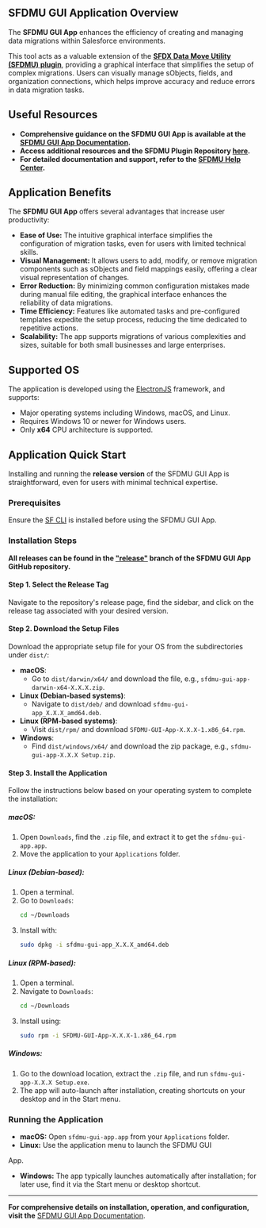 ## SFDMU GUI Application Overview

The **SFDMU GUI App** enhances the efficiency of creating and managing data migrations within Salesforce environments. 

This tool acts as a valuable extension of the [**SFDX Data Move Utility (SFDMU) plugin**](https://github.com/forcedotcom/SFDX-Data-Move-Utility), providing a graphical interface that simplifies the setup of complex migrations. Users can visually manage sObjects, fields, and organization connections, which helps improve accuracy and reduce errors in data migration tasks.

## Useful Resources

- **Comprehensive guidance on the SFDMU GUI App is available at the [SFDMU GUI App Documentation](https://help.sfdmu.com/sfdmu-gui-app).**
- **Access additional resources and the SFDMU Plugin Repository [here](https://github.com/forcedotcom/SFDX-Data-Move-Utility).**
- **For detailed documentation and support, refer to the [SFDMU Help Center](https://help.sfdmu.com/).**

## Application Benefits

The **SFDMU GUI App** offers several advantages that increase user productivity:

- **Ease of Use:** The intuitive graphical interface simplifies the configuration of migration tasks, even for users with limited technical skills.
- **Visual Management:** It allows users to add, modify, or remove migration components such as sObjects and field mappings easily, offering a clear visual representation of changes.
- **Error Reduction:** By minimizing common configuration mistakes made during manual file editing, the graphical interface enhances the reliability of data migrations.
- **Time Efficiency:** Features like automated tasks and pre-configured templates expedite the setup process, reducing the time dedicated to repetitive actions.
- **Scalability:** The app supports migrations of various complexities and sizes, suitable for both small businesses and large enterprises.

## Supported OS

The application is developed using the [ElectronJS](https://www.electronjs.org/) framework, and supports:

- Major operating systems including Windows, macOS, and Linux.
- Requires Windows 10 or newer for Windows users.
- Only **x64** CPU architecture is supported.

## Application Quick Start

Installing and running the **release version** of the SFDMU GUI App is straightforward, even for users with minimal technical expertise.

### Prerequisites

Ensure the [SF CLI](https://developer.salesforce.com/docs/atlas.en-us.sfdx_setup.meta/sfdx_setup/sfdx_setup_install_cli.htm) is installed before using the SFDMU GUI App.

### Installation Steps

**All releases can be found in the ["release"](https://github.com/forcedotcom/SFDX-Data-Move-Utility-Desktop-App/tree/release?tab=readme-ov-file) branch of the SFDMU GUI App GitHub repository.**

#### Step 1. Select the Release Tag

Navigate to the repository's release page, find the sidebar, and click on the release tag associated with your desired version.

#### Step 2. Download the Setup Files

Download the appropriate setup file for your OS from the subdirectories under `dist/`:

- **macOS**:
  - Go to `dist/darwin/x64/` and download the file, e.g., `sfdmu-gui-app-darwin-x64-X.X.X.zip`.
- **Linux (Debian-based systems)**:
  - Navigate to `dist/deb/` and download `sfdmu-gui-app_X.X.X_amd64.deb`.
- **Linux (RPM-based systems)**:
  - Visit `dist/rpm/` and download `SFDMU-GUI-App-X.X.X-1.x86_64.rpm`.
- **Windows**:
  - Find `dist/windows/x64/` and download the zip package, e.g., `sfdmu-gui-app-X.X.X Setup.zip`.

#### Step 3. Install the Application

Follow the instructions below based on your operating system to complete the installation:

##### macOS:
1. Open `Downloads`, find the `.zip` file, and extract it to get the `sfdmu-gui-app.app`.
2. Move the application to your `Applications` folder.

##### Linux (Debian-based):
1. Open a terminal.
2. Go to `Downloads`:
   ```bash
   cd ~/Downloads
   ```
3. Install with:
   ```bash
   sudo dpkg -i sfdmu-gui-app_X.X.X_amd64.deb
   ```

##### Linux (RPM-based):
1. Open a terminal.
2. Navigate to `Downloads`:
   ```bash
   cd ~/Downloads
   ```
3. Install using:
   ```bash
   sudo rpm -i SFDMU-GUI-App-X.X.X-1.x86_64.rpm
   ```

##### Windows:
1. Go to the download location, extract the `.zip` file, and run `sfdmu-gui-app-X.X.X Setup.exe`.
2. The app will auto-launch after installation, creating shortcuts on your desktop and in the Start menu.

### Running the Application

- **macOS:** Open `sfdmu-gui-app.app` from your `Applications` folder.
- **Linux:** Use the application menu to launch the SFDMU GUI

 App.
- **Windows:** The app typically launches automatically after installation; for later use, find it via the Start menu or desktop shortcut.



---

**For comprehensive details on installation, operation, and configuration, visit the** [SFDMU GUI App Documentation](https://help.sfdmu.com/sfdmu-gui-app).
